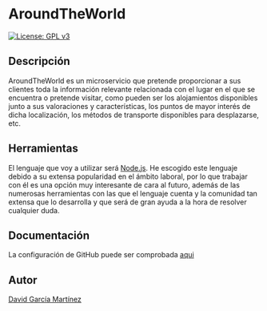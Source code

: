 # AroundTheWorld
[![License: GPL v3](https://img.shields.io/badge/License-GPLv3-blue.svg)](https://www.gnu.org/licenses/gpl-3.0)
## Descripción
AroundTheWorld es un microservicio que pretende proporcionar a sus clientes toda la información relevante relacionada con el lugar en el que se encuentra o pretende visitar, como pueden ser los alojamientos disponibles junto a sus valoraciones y características, los puntos de mayor interés de dicha localización, los métodos de transporte disponibles para desplazarse, etc.

## Herramientas
El lenguaje que voy a utilizar será [Node.js](https://nodejs.org/es/). He escogido este lenguaje debido a su extensa popularidad en el ámbito laboral, por lo que trabajar con él es una opción muy interesante de cara al futuro, además de las numerosas herramientas con las que el lenguaje cuenta y la comunidad tan extensa que lo desarrolla y que será de gran ayuda a la hora de resolver cualquier duda. 

## Documentación
La configuración de GitHub puede ser comprobada [aqui](documentos/configGit.md)

## Autor
[David García Martínez](https://github.com/Davidspace)
